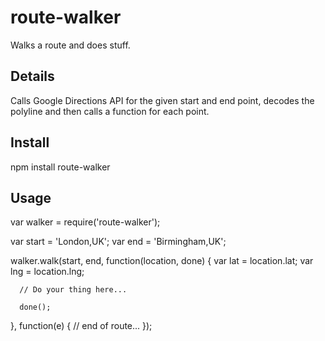 # route-walker

Walks a route and does stuff.

## Details
Calls Google Directions API for the given start and end point, decodes the polyline 
and then calls a function for each point.

## Install
  npm install route-walker
  
## Usage
  var walker = require('route-walker');

  var start = 'London,UK';
  var end = 'Birmingham,UK';
  
  walker.walk(start, end, function(location, done) {
      var lat = location.lat;
      var lng = location.lng;
      
      // Do your thing here...
      
      done();
  }, function(e) {
      // end of route...
  });